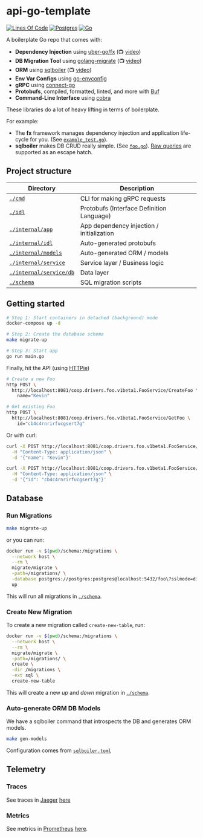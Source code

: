# api-go-template

[![Lines Of Code](https://aschey.tech/tokei/github/kevinmichaelchen/api-go-template?category=code&style=for-the-badge)](https://github.com/kevinmichaelchen/api-go-template)
[![Postgres](https://img.shields.io/badge/PostgreSQL-316192?style=for-the-badge&logo=postgresql&logoColor=white)](https://www.postgresql.org/)
[![Go](https://img.shields.io/badge/--00ADD8?logo=go&logoColor=ffffff&style=for-the-badge)](https://golang.org/)

A boilerplate Go repo that comes with:

* **Dependency Injection** using [uber-go/fx](https://github.com/uber-go/fx) (:tv: [video](https://www.youtube.com/watch?v=nLskCRJOdxM))
* **DB Migration Tool** using [golang-migrate](https://github.com/golang-migrate/migrate) (:tv: [video](https://youtu.be/ZRUEJX1fqYc?t=845))
* **ORM** using [sqlboiler](https://github.com/volatiletech/sqlboiler) (:tv: [video](https://www.youtube.com/watch?v=M9bgMOLQLs8))
* **Env Var Configs** using [go-envconfig](https://github.com/sethvargo/go-envconfig)
* **gRPC** using [connect-go](https://github.com/bufbuild/connect-go)
* **Protobufs**, compiled, formatted, linted, and more with [Buf](https://buf.build/)
* **Command-Line Interface** using [cobra](https://github.com/spf13/cobra)

These libraries do a lot of heavy lifting in terms of boilerplate.

For example:
* The **fx** framework manages dependency injection and application life-cycle 
for you. (See [`example_test.go`](https://github.com/uber-go/fx/blob/master/example_test.go)).
* **sqlboiler** makes DB CRUD really simple. (See [`foo.go`](https://github.com/kevinmichaelchen/api-go-template/blob/main/internal/service/db/foo.go)).
[Raw queries](https://github.com/volatiletech/sqlboiler#raw-query) are supported
as an escape hatch.

## Project structure

| Directory                                        | Description                               |
|--------------------------------------------------|-------------------------------------------|
| [`./cmd`](./cmd)                                 | CLI for making gRPC requests              |
| [`./idl`](./idl)                                 | Protobufs (Interface Definition Language) |
| [`./internal/app`](./internal/app)               | App dependency injection / initialization |
| [`./internal/idl`](./internal/idl)               | Auto-generated protobufs                  |
| [`./internal/models`](./internal/models)         | Auto-generated ORM / models               |
| [`./internal/service`](./internal/service)       | Service layer / Business logic            |
| [`./internal/service/db`](./internal/service/db) | Data layer                                |
| [`./schema`](./schema)                           | SQL migration scripts                     |

## Getting started
```bash
# Step 1: Start containers in detached (background) mode
docker-compose up -d

# Step 2: Create the database schema
make migrate-up

# Step 3: Start app
go run main.go
```

Finally, hit the API (using [HTTPie](https://httpie.io/))
```bash
# Create a new Foo
http POST \
  http://localhost:8081/coop.drivers.foo.v1beta1.FooService/CreateFoo \
    name="Kevin"

# Get existing Foo
http POST \
  http://localhost:8081/coop.drivers.foo.v1beta1.FooService/GetFoo \
    id="cb4c4rnrirfucgsert7g"
```

Or with curl:
```bash
curl -X POST http://localhost:8081/coop.drivers.foo.v1beta1.FooService/CreateFoo \
  -H "Content-Type: application/json" \
  -d '{"name": "Kevin"}'

curl -X POST http://localhost:8081/coop.drivers.foo.v1beta1.FooService/GetFoo \
  -H "Content-Type: application/json" \
  -d '{"id": "cb4c4rnrirfucgsert7g"}'
```

## Database
### Run Migrations
```bash
make migrate-up
```
or you can run:
```bash
docker run -v $(pwd)/schema:/migrations \
  --network host \
  --rm \
  migrate/migrate \
  -path=/migrations/ \
  -database postgres://postgres:postgres@localhost:5432/foo\?sslmode=disable \
  up
```

This will run all migrations in [`./schema`](./schema).

### Create New Migration
To create a new migration called `create-new-table`, run:
```bash
docker run -v $(pwd)/schema:/migrations \
  --network host \
  --rm \
  migrate/migrate \
  -path=/migrations/ \
  create \
  -dir /migrations \
  -ext sql \
  create-new-table
```

This will create a new _up_ and _down_ migration in [`./schema`](./schema).

### Auto-generate ORM DB Models
We have a sqlboiler command that introspects the DB and generates ORM models.
```bash
make gen-models
```
Configuration comes from [`sqlboiler.toml`](./sqlboiler.toml)

## Telemetry
### Traces
See traces in [Jaeger](https://www.jaegertracing.io/) [here](http://localhost:16686)

### Metrics
See metrics in [Prometheus](https://prometheus.io/) [here](http://localhost:9090/graph?g0.expr=_coop_drivers_foo_v1beta1_FooService_CreateFoo&g0.tab=1&g0.stacked=0&g0.show_exemplars=0&g0.range_input=15m).